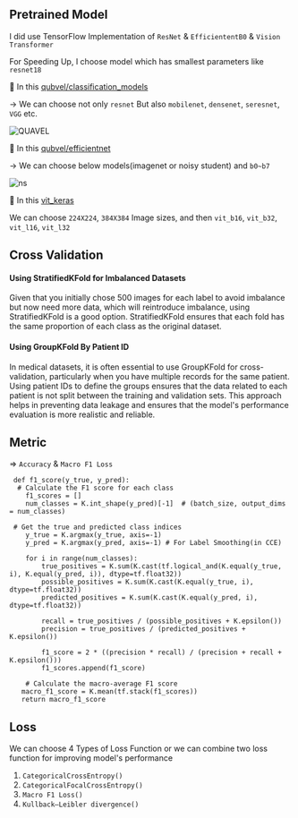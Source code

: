 ## Pretrained Model
   I did use TensorFlow Implementation of `ResNet` & `EfficiententB0` & `Vision Transformer`

   For Speeding Up, I choose model which has smallest parameters like `resnet18`

   📌 In this [qubvel/classification_models](https://github.com/qubvel/classification_models)

   -> We can choose not only `resnet` But also `mobilenet`, `densenet`, `seresnet`, `VGG` etc.

   ![QUAVEL](https://github.com/user-attachments/assets/ef8f3ac6-5c43-499d-b4d4-83fe258fc552)

   📌 In this [qubvel/efficientnet](https://github.com/qubvel/efficientnet)

   -> We can choose below models(imagenet or noisy student) and `b0~b7`
   
   ![ns](https://github.com/user-attachments/assets/b62a30a8-c0ef-4dd0-92e8-fb4f2edbf5b1)

   📌 In this [vit_keras](https://github.com/faustomorales/vit-keras)
   
   We can choose `224X224`, `384X384` Image sizes, and then `vit_b16`, `vit_b32`, `vit_l16`, `vit_l32`
   
## Cross Validation
#### Using StratifiedKFold for Imbalanced Datasets
Given that you initially chose 500 images for each label to avoid imbalance but now need more data, which will reintroduce imbalance, using StratifiedKFold is a good option. StratifiedKFold ensures that each fold has the same proportion of each class as the original dataset.

#### Using GroupKFold By Patient ID
In medical datasets, it is often essential to use GroupKFold for cross-validation, particularly when you have multiple records for the same patient. Using patient IDs to define the groups ensures that the data related to each patient is not split between the training and validation sets. This approach helps in preventing data leakage and ensures that the model's performance evaluation is more realistic and reliable.

## Metric
=> `Accuracy` & `Macro F1 Loss`

     def f1_score(y_true, y_pred):
      # Calculate the F1 score for each class
        f1_scores = []
        num_classes = K.int_shape(y_pred)[-1]  # (batch_size, output_dims = num_classes)
    
     # Get the true and predicted class indices
        y_true = K.argmax(y_true, axis=-1)
        y_pred = K.argmax(y_pred, axis=-1) # For Label Smoothing(in CCE)

        for i in range(num_classes):
            true_positives = K.sum(K.cast(tf.logical_and(K.equal(y_true, i), K.equal(y_pred, i)), dtype=tf.float32))
            possible_positives = K.sum(K.cast(K.equal(y_true, i), dtype=tf.float32))
            predicted_positives = K.sum(K.cast(K.equal(y_pred, i), dtype=tf.float32))

            recall = true_positives / (possible_positives + K.epsilon())
            precision = true_positives / (predicted_positives + K.epsilon())
        
            f1_score = 2 * ((precision * recall) / (precision + recall + K.epsilon()))
            f1_scores.append(f1_score)
    
        # Calculate the macro-average F1 score
       macro_f1_score = K.mean(tf.stack(f1_scores))
       return macro_f1_score

## Loss 
We can choose 4 Types of Loss Function or we can combine two loss function for improving model's performance 

1) `CategoricalCrossEntropy()`
2) `CategoricalFocalCrossEntropy()`
3) `Macro F1 Loss()`
4) `Kullback–Leibler divergence()`
